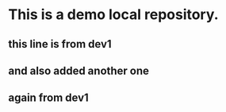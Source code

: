 # This is a demo local repository.

## this line is from dev1
## and also added another one
## again from dev1